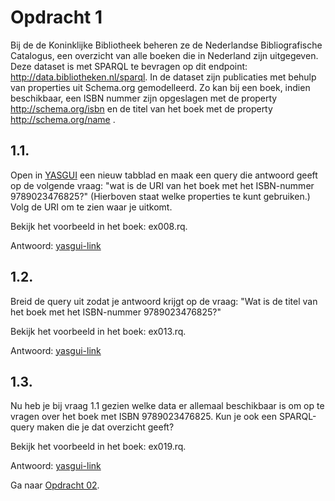 # Opdracht 1
Bij de de Koninklijke Bibliotheek beheren ze de Nederlandse Bibliografische Catalogus, een overzicht van alle boeken die in Nederland zijn uitgegeven. Deze dataset is met SPARQL te bevragen op dit endpoint: http://data.bibliotheken.nl/sparql. In de dataset zijn publicaties met behulp van properties uit Schema.org gemodelleerd. Zo kan bij een boek, indien beschikbaar, een ISBN nummer zijn opgeslagen met de property http://schema.org/isbn en de titel van het boek met de property http://schema.org/name . 

## 1.1. 
Open in [YASGUI](http://yasgui.triply.cc/) een nieuw tabblad en maak een query die antwoord geeft op de volgende vraag: "wat is de URI van het boek met het ISBN-nummer 9789023476825?" (Hierboven staat welke properties te kunt gebruiken.) Volg de URI om te zien waar je uitkomt.

Bekijk het voorbeeld in het boek: ex008.rq.

Antwoord: [yasgui-link](https://api.triplydb.com/s/Lv-2t6BWQ)

## 1.2. 
Breid de query uit zodat je antwoord krijgt op de vraag: "Wat is de titel van het boek met het ISBN-nummer 9789023476825?"

Bekijk het voorbeeld in het boek: ex013.rq.

Antwoord: [yasgui-link](https://api.triplydb.com/s/3euSLu_se)

## 1.3. 
Nu heb je bij vraag 1.1 gezien welke data er allemaal beschikbaar is om op te vragen over het boek met ISBN 9789023476825. Kun je ook een SPARQL-query maken die je dat overzicht geeft?

Bekijk het voorbeeld in het boek: ex019.rq.

Antwoord: [yasgui-link](https://api.triplydb.com/s/aUNgV3I3B)

Ga naar [Opdracht 02](opdracht02.md).